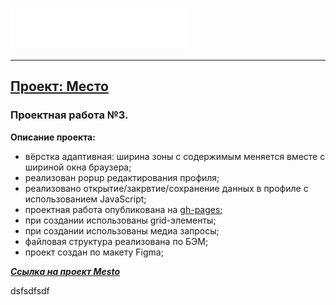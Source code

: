 ![Ссылка на проект Mesto](./images/logo.svg)
___
## **[Проект: Место](https://aleksandr-hohlov.github.io/mesto/)**
### Проектная работа №3.

**Описание проекта:**

* вёрстка адаптивная: ширина зоны с содержимым меняется вместе с шириной окна браузера;
* реализован popup редактирования профиля;
* реализовано открытие/закрвтие/сохранение данных в профиле с использованием JavaScript;
* проектная работа опубликована на [gh-pages](https://aleksandr-hohlov.github.io/mesto/);
* при создании использованы grid-элементы;
* при создании использованы медиа запросы;
* файловая структура реализована по БЭМ;
* проект создан по макету Figma;


***[Ссылка на проект Mesto](https://aleksandr-hohlov.github.io/mesto/)***






dsfsdfsdf




